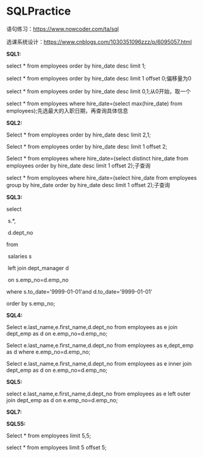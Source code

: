 # SQLPractice

语句练习：https://www.nowcoder.com/ta/sql

选课系统设计：https://www.cnblogs.com/1030351096zzz/p/6095057.html

**SQL1:**

select * from employees  order by hire_date desc limit 1;

select * from employees  order by hire_date desc limit 1 offset 0;偏移量为0

select * from employees  order by hire_date desc limit 0,1;从0开始，取一个

select * from employees where hire_date=(select max(hire_date) from employees);先选最大的入职日期，再查询具体信息

**SQL2:**

Select * from employees order by hire_date desc limit 2,1;

Select * from employees order by hire_date desc limit 1 offset 2;

Select * from employees where hire_date=(select distinct hire_date from employees order by hire_date desc limit 1 offset 2);子查询

select * from employees where hire_date=(select hire_date from employees group by hire_date order by hire_date desc limit 1 offset 2);子查询

**SQL3:**

select 

​    s.*,

​    d.dept_no 

from 

​    salaries s 

​    left join dept_manager d 

​      on s.emp_no=d.emp_no

where s.to_date='9999-01-01'and d.to_date='9999-01-01'

order by s.emp_no; 

**SQL4:**

Select e.last_name,e.first_name,d.dept_no from employees as e join dept_emp as d on e.emp_no=d.emp_no;

Select e.last_name,e.first_name,d.dept_no from employees as e,dept_emp as d where e.emp_no=d.emp_no;

Select e.last_name,e.first_name,d.dept_no from employees as e inner join dept_emp as d on e.emp_no=d.emp_no;

**SQL5:**

select e.last_name,e.first_name,d.dept_no from employees as e left outer join dept_emp as d on e.emp_no=d.emp_no;

**SQL7:**









**SQL55:**

Select * from employees limit 5,5;

select * from employees limit 5 offset 5;
